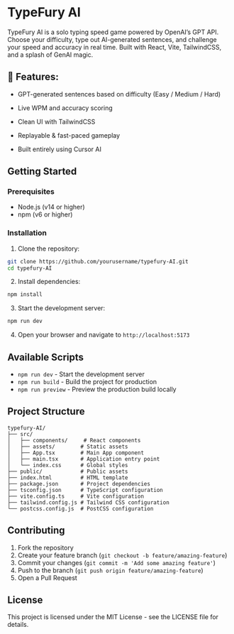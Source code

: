 # TypeFury AI

TypeFury AI is a solo typing speed game powered by OpenAI’s GPT API. Choose your difficulty, type out AI-generated sentences, and challenge your speed and accuracy in real time. Built with React, Vite, TailwindCSS, and a splash of GenAI magic.

## 🚀 Features:

- GPT-generated sentences based on difficulty (Easy / Medium / Hard)

- Live WPM and accuracy scoring

- Clean UI with TailwindCSS

- Replayable & fast-paced gameplay

- Built entirely using Cursor AI

## Getting Started

### Prerequisites

- Node.js (v14 or higher)
- npm (v6 or higher)

### Installation

1. Clone the repository:
```bash
git clone https://github.com/yourusername/typefury-AI.git
cd typefury-AI
```

2. Install dependencies:
```bash
npm install
```

3. Start the development server:
```bash
npm run dev
```

4. Open your browser and navigate to `http://localhost:5173`

## Available Scripts

- `npm run dev` - Start the development server
- `npm run build` - Build the project for production
- `npm run preview` - Preview the production build locally

## Project Structure

```
typefury-AI/
├── src/
│   ├── components/     # React components
│   ├── assets/        # Static assets
│   ├── App.tsx        # Main App component
│   ├── main.tsx       # Application entry point
│   └── index.css      # Global styles
├── public/            # Public assets
├── index.html         # HTML template
├── package.json       # Project dependencies
├── tsconfig.json      # TypeScript configuration
├── vite.config.ts     # Vite configuration
├── tailwind.config.js # Tailwind CSS configuration
└── postcss.config.js  # PostCSS configuration
```

## Contributing

1. Fork the repository
2. Create your feature branch (`git checkout -b feature/amazing-feature`)
3. Commit your changes (`git commit -m 'Add some amazing feature'`)
4. Push to the branch (`git push origin feature/amazing-feature`)
5. Open a Pull Request

## License

This project is licensed under the MIT License - see the LICENSE file for details.
